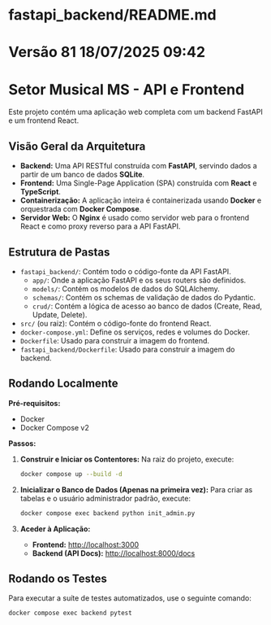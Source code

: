 # fastapi_backend/README.md
# Versão 81 18/07/2025 09:42

# Setor Musical MS - API e Frontend

Este projeto contém uma aplicação web completa com um backend FastAPI e um frontend React.

## Visão Geral da Arquitetura

- **Backend:** Uma API RESTful construída com **FastAPI**, servindo dados a partir de um banco de dados **SQLite**.
- **Frontend:** Uma Single-Page Application (SPA) construída com **React** e **TypeScript**.
- **Containerização:** A aplicação inteira é containerizada usando **Docker** e orquestrada com **Docker Compose**.
- **Servidor Web:** O **Nginx** é usado como servidor web para o frontend React e como proxy reverso para a API FastAPI.

## Estrutura de Pastas

- `fastapi_backend/`: Contém todo o código-fonte da API FastAPI.
  - `app/`: Onde a aplicação FastAPI e os seus routers são definidos.
  - `models/`: Contém os modelos de dados do SQLAlchemy.
  - `schemas/`: Contém os schemas de validação de dados do Pydantic.
  - `crud/`: Contém a lógica de acesso ao banco de dados (Create, Read, Update, Delete).
- `src/` (ou raiz): Contém o código-fonte do frontend React.
- `docker-compose.yml`: Define os serviços, redes e volumes do Docker.
- `Dockerfile`: Usado para construir a imagem do frontend.
- `fastapi_backend/Dockerfile`: Usado para construir a imagem do backend.

## Rodando Localmente

**Pré-requisitos:**
- Docker
- Docker Compose v2

**Passos:**

1.  **Construir e Iniciar os Contentores:**
    Na raiz do projeto, execute:
    ```bash
    docker compose up --build -d
    ```

2.  **Inicializar o Banco de Dados (Apenas na primeira vez):**
    Para criar as tabelas e o usuário administrador padrão, execute:
    ```bash
    docker compose exec backend python init_admin.py
    ```

3.  **Aceder à Aplicação:**
    - **Frontend:** [http://localhost:3000](http://localhost:3000)
    - **Backend (API Docs):** [http://localhost:8000/docs](http://localhost:8000/docs)

## Rodando os Testes

Para executar a suíte de testes automatizados, use o seguinte comando:
```bash
docker compose exec backend pytest
